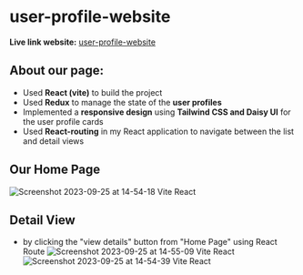 # user-profile-website
**Live link website:** [user-profile-website](https://65114892e7943d7543e2d1ee--wonderful-beignet-f4de02.netlify.app/)
</br>
## About our page:
+ Used **React (vite)** to build the project
+ Used **Redux** to manage the state of the **user profiles**
+ Implemented a **responsive design** using **Tailwind CSS and Daisy UI** for the user profile cards
+ Used **React-routing** in my React application to navigate between the list and detail views

## Our Home Page
![Screenshot 2023-09-25 at 14-54-18 Vite React](https://github.com/md-hanif14/user-profile-website-akash/assets/121877898/d3274cf1-9bbb-4eb6-9990-6fb41c2080cd)
</br>
## Detail View 
- by clicking the "view details" button from "Home Page" using React Route
![Screenshot 2023-09-25 at 14-55-09 Vite React](https://github.com/md-hanif14/user-profile-website-akash/assets/121877898/37178a30-f847-45f3-91bc-1cff1029e359)
![Screenshot 2023-09-25 at 14-54-39 Vite React](https://github.com/md-hanif14/user-profile-website-akash/assets/121877898/fee87a6f-fbd1-4657-88cc-720257e97e30)
